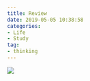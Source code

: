 ```yaml
---
title: Review
date: 2019-05-05 10:38:58
categories:
- Life
- Study
tag:
- thinking
---
```


![](./date.jpg)
